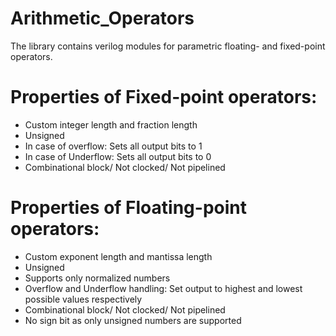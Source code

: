 # Arithmetic_Operators

The library contains verilog modules for parametric floating- and fixed-point operators.

# Properties of Fixed-point operators:
* Custom integer length and fraction length
* Unsigned
* In case of overflow: Sets all output bits to 1
* In case of Underflow: Sets all output bits to 0
* Combinational block/ Not clocked/ Not pipelined

# Properties of Floating-point operators:
* Custom exponent length and mantissa length
* Unsigned
* Supports only normalized numbers 
* Overflow and Underflow handling: Set output to highest and lowest possible values respectively
* Combinational block/ Not clocked/ Not pipelined
* No sign bit as only unsigned numbers are supported



